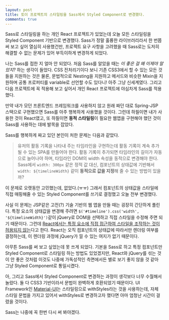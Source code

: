 ```yaml
---
layout: post
title: 토이 프로젝트의 스타일링을 Sass에서 Styled Component로 변경했다.
comments: true
---
```


Sass로 스타일링을 하는 개인 React 프로젝트가 있었는데 오늘 모든 스타일링을 Styled Component 기반으로 변경했다.
Sass가 정말 훌륭한 라이브러리라서 한 번쯤 써 보고 싶어 열심히 사용했건만,
프로젝트 요구 사항을 고려했을 때 Sass로는 도저히 해결할 수 없는 문제가 있어 부득이하게 변경하게 되었다.

나는 Sass를 접한 지 얼마 안 되었다. 처음 Sass를 알았을 때는 *이 좋은 걸 왜 이제야 알았지?* 하는 생각이 들었다.
CSS 전처리기이다 보니 기존 CSS3에서 할 수 있는 모든 것들을 지원하는 것은 물론,
문법적으로 Nesting을 지원하고 메서드와 비슷한 Mixin을 지원하며 공통 프로퍼티를 variable로 선언할 수도 있다니!
아주 그냥 신세계였다. 그리고 다음 프로젝트에 꼭 적용해 보고 싶어서 개인 React 프로젝트에 야심차게 Sass를 적용했다.

만약 내가 모던 프론트엔드 프레임워크를 사용하지 않고 원래 짜던 대로 Spring-JSP 스택으로 구현했으면
Sass를 아주 행복하게 사용했을 것이다. 그런데 하필이면 내가 사용한 것이 React였고,
또 하필이면 **동적 스타일링**이 필요한 웹앱을 구현해야 했던 것이 Sass를 사용하는 데에 발목을 잡았다.

Sass를 행복하게 짜고 있던 본인이 처한 문제는 다음과 같았다.
> 유저의 활동 기록을 나타내 주는 타임라인을 구현하는데 활동 기록이 계속 추가될 수 있는 SPA를 만들어야 한다.
활동 기록이 추가되면 타임라인의 길이가 자동으로 늘어나야 하며, 타임라인 DOM의 width 속성을 동적으로 변경해야 한다.
Sass에서 `width: 300px` 같은 정적 값 대신, 컴포넌트의 상태값에 기반해서 `width: ${timelineWidth}` 같이
**동적으로 값을 지정**해 줄 수 있는 방법이 있을까?

이 문제로 오랫동안 고민했는데, 없었다.(ㅠㅠ)
그래서 컴포넌트의 상태값을 스타일에 직접 매핑해줄 수 있는 Styled Component를 쓰기로 결정했고 오늘 전부 변경했다.

사실 이 문제는 JSP같은 고전(?) 기술 기반의 웹 앱을 만들 때는 굉장히 간단하게 풀린다.
특정 요소의 상태값을 변경해 주려면 `$('#timeline').css('width', '${timelineWidth}')`같이
jQuery로 DOM을 선택하고 직접 스타일을 수정해 주면 되기 때문이다. 
그런데 [React에서는 특정 요소에 직접 접근하여 스타일을 조작하는 것이 허용되지 않는](https://stackoverflow.com/questions/51304288/what-is-the-right-way-to-use-jquery-in-react)다고 한다.
React는 오직 컴포넌트의 상태값에 따라서만 렌더링 여부를 결정하는데, 이 렌더링 과정에 jQuery가 낄 수 있는 여지가 없기 때문이다.

아무튼 Sass를 써 보고 싶었는데 못 쓰게 되었다. 기본을 Sass로 하고 특정 컴포넌트만 Styled Component로
스타일링 하는 방법도 있었겠지만, React와 jQuery를 섞는 것이 안 좋은 것처럼 이것도 나중에
가독성적인 측면에서든 별로 보기 좋지 않을 것 같아 그냥 Styled Component로 통일시켰다.

아, 그리고 Sass에서 Styled Component로 변경하는 과정이 생각보다 너무 수월해서 놀랐다.
둘 다 CSS3 기반이라서 문법이 완벽하게 호환되었기 때문이다.
UI Framework인 [Material-UI](https://material-ui.com/)는 스타일링으로 withStyles라는 것을 사용하는데,
자체 스타일 문법을 가지고 있어서 withStyles로 변경하고자 했다면 아마 엄청난 시간이 걸렸을 것이다.

Sass는 나중에 꼭 한번 다시 써 봐야겠다.